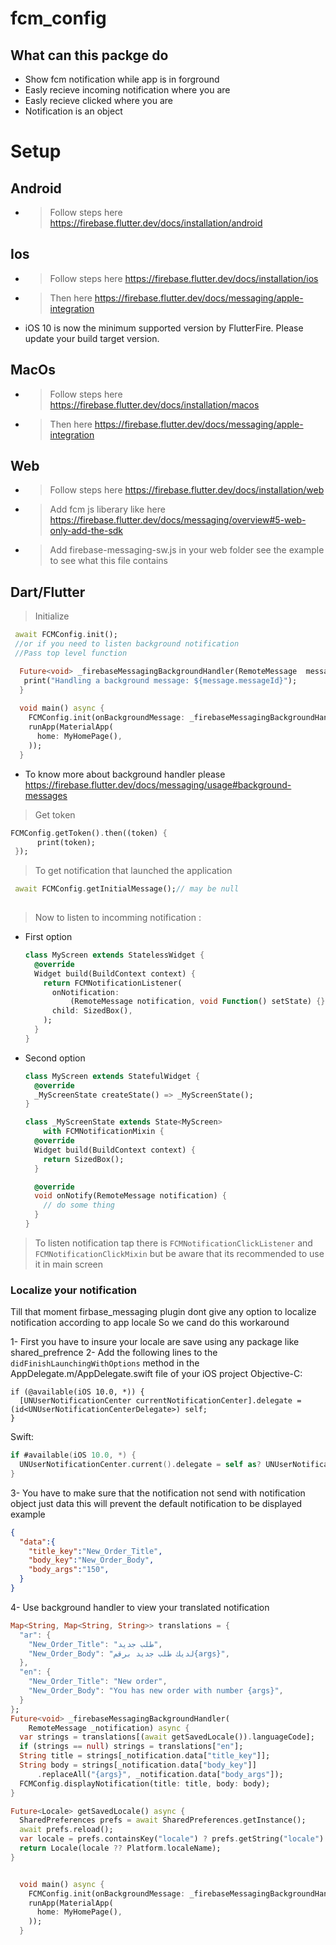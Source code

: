 # fcm_config
## What can this  packge do
- Show fcm notification while app is in forground
- Easly recieve incoming notification where you are
- Easly recieve clicked  where you are
- Notification is an object

# Setup
## Android
- > Follow steps here https://firebase.flutter.dev/docs/installation/android

## Ios
- > Follow steps here https://firebase.flutter.dev/docs/installation/ios
- > Then  here https://firebase.flutter.dev/docs/messaging/apple-integration
- iOS 10 is now the minimum supported version by FlutterFire. Please update your build target version.
  
## MacOs
- > Follow steps here https://firebase.flutter.dev/docs/installation/macos
- > Then  here https://firebase.flutter.dev/docs/messaging/apple-integration

## Web
- > Follow steps here https://firebase.flutter.dev/docs/installation/web
- > Add fcm js liberary like here https://firebase.flutter.dev/docs/messaging/overview#5-web-only-add-the-sdk
- > Add firebase-messaging-sw.js in your web folder see the example to see what this file contains

## Dart/Flutter

> Initialize
```dart
 await FCMConfig.init();
 //or if you need to listen background notification
 //Pass top level function

  Future<void> _firebaseMessagingBackgroundHandler(RemoteMessage  message) async {
   print("Handling a background message: ${message.messageId}");
  }
  
  void main() async {
    FCMConfig.init(onBackgroundMessage: _firebaseMessagingBackgroundHandler);
    runApp(MaterialApp(
      home: MyHomePage(),
    ));
  }
```
- To know more about background handler please https://firebase.flutter.dev/docs/messaging/usage#background-messages

> Get token
```dart
FCMConfig.getToken().then((token) {
      print(token);
 });
 ```
>To get notification that launched the application 
```dart
 await FCMConfig.getInitialMessage();// may be null
 
```

> Now to listen to incomming notification :
-  First option
   ```dart
   class MyScreen extends StatelessWidget {
     @override
     Widget build(BuildContext context) {
       return FCMNotificationListener(
         onNotification:
             (RemoteMessage notification, void Function() setState) {},
         child: SizedBox(),
       );
     }
   }
   ```
- Second option

   ```dart
   class MyScreen extends StatefulWidget {
     @override
     _MyScreenState createState() => _MyScreenState();
   }
   
   class _MyScreenState extends State<MyScreen>
       with FCMNotificationMixin {
     @override
     Widget build(BuildContext context) {
       return SizedBox();
     }
   
     @override
     void onNotify(RemoteMessage notification) {
       // do some thing
     }
   }
   
   ```

> To listen notification tap there is `FCMNotificationClickListener` and `FCMNotificationClickMixin` but be aware that its recommended to use it in main screen


### Localize your notification
Till that moment firbase_messaging plugin dont give any option to localize notification according to app locale
So we cand do this workaround

1- First you have to insure your locale are save using any package like shared_prefrence
2- Add the following lines to the `didFinishLaunchingWithOptions` method in the AppDelegate.m/AppDelegate.swift file of your iOS project
Objective-C:
```objc
if (@available(iOS 10.0, *)) {
  [UNUserNotificationCenter currentNotificationCenter].delegate = (id<UNUserNotificationCenterDelegate>) self;
}
```

Swift:
```swift
if #available(iOS 10.0, *) {
  UNUserNotificationCenter.current().delegate = self as? UNUserNotificationCenterDelegate
}
```

3- You have to make sure that the notification not send with notification object just data this will prevent the default notification to be displayed
example
```json
{
  "data":{
    "title_key":"New_Order_Title",
    "body_key":"New_Order_Body",
    "body_args":"150",
  }
}
```

4- Use background handler to view your translated notification

```dart
Map<String, Map<String, String>> translations = {
  "ar": {
    "New_Order_Title": "طلب جديد",
    "New_Order_Body": "لديك طلب جديد برقم{args}",
  },
  "en": {
    "New_Order_Title": "New order",
    "New_Order_Body": "You has new order with number {args}",
  }
};
Future<void> _firebaseMessagingBackgroundHandler(
    RemoteMessage _notification) async {
  var strings = translations[(await getSavedLocale()).languageCode];
  if (strings == null) strings = translations["en"];
  String title = strings[_notification.data["title_key"]];
  String body = strings[_notification.data["body_key"]]
      .replaceAll("{args}", _notification.data["body_args"]);
  FCMConfig.displayNotification(title: title, body: body);
}

Future<Locale> getSavedLocale() async {
  SharedPreferences prefs = await SharedPreferences.getInstance();
  await prefs.reload();
  var locale = prefs.containsKey("locale") ? prefs.getString("locale") : null;
  return Locale(locale ?? Platform.localeName);
}


  void main() async {
    FCMConfig.init(onBackgroundMessage: _firebaseMessagingBackgroundHandler);
    runApp(MaterialApp(
      home: MyHomePage(),
    ));
  }
```
